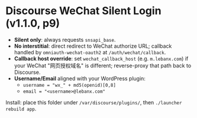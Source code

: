 # Discourse WeChat Silent Login (v1.1.0, p9)

- **Silent only**: always requests `snsapi_base`.
- **No interstitial**: direct redirect to WeChat authorize URL; callback handled by `omniauth-wechat-oauth2` at `/auth/wechat/callback`.
- **Callback host override**: set `wechat_callback_host` (e.g. `m.lebanx.com`) if your WeChat "网页授权域名" is different; reverse-proxy that path back to Discourse.
- **Username/Email** aligned with your WordPress plugin:
  - `username = "wx_" + md5(openid)[0,8]`
  - `email = "<username>@lebanx.com"`

Install: place this folder under `/var/discourse/plugins/`, then `./launcher rebuild app`.
